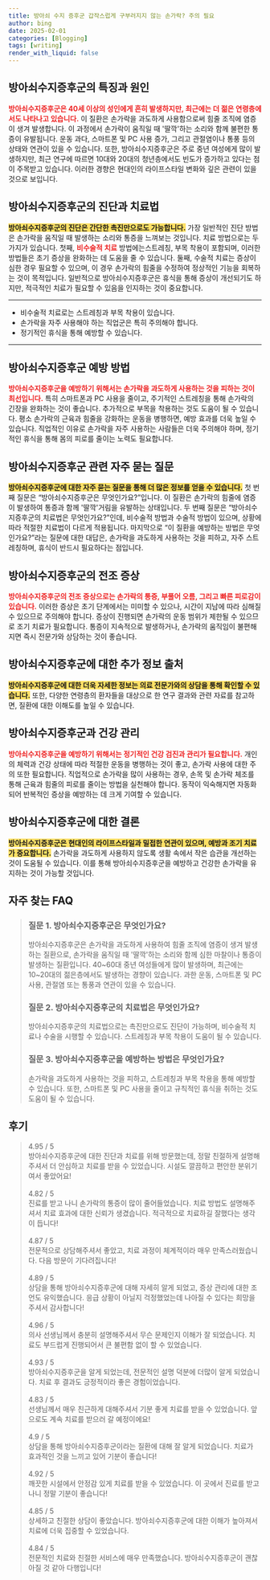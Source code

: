 ```yaml
---
title: 방아쇠 수지 증후군 갑작스럽게 구부러지지 않는 손가락? 주의 필요
author: bing
date: 2025-02-01
categories: [Blogging]
tags: [writing]
render_with_liquid: false
---
```



<h2 id='방아쇠수지증후군-특징과원인'>방아쇠수지증후군의 특징과 원인</h2>

<p><b><span style="color: #ee2323;">방아쇠수지증후군은 40세 이상의 성인에게 흔히 발생하지만, 최근에는 더 젊은 연령층에서도 나타나고 있습니다.</span></b> 이 질환은 손가락을 과도하게 사용함으로써 힘줄 조직에 염증이 생겨 발생합니다. 이 과정에서 손가락이 움직일 때 '딸깍'하는 소리와 함께 불편한 통증이 유발됩니다. 운동 과다, 스마트폰 및 PC 사용 증가, 그리고 관절염이나 통풍 등의 상태와 연관이 있을 수 있습니다. 또한, 방아쇠수지증후군은 주로 중년 여성에게 많이 발생하지만, 최근 연구에 따르면 10대와 20대의 청년층에서도 빈도가 증가하고 있다는 점이 주목받고 있습니다. 이러한 경향은 현대인의 라이프스타일 변화와 깊은 관련이 있을 것으로 보입니다.</p>

<h2 id='진단과치료법'>방아쇠수지증후군의 진단과 치료법</h2>

<p><b><span style="background-color: #ffe066;">방아쇠수지증후군의 진단은 간단한 촉진만으로도 가능합니다.</span></b> 가장 일반적인 진단 방법은 손가락을 움직일 때 발생하는 소리와 통증을 느껴보는 것입니다. 치료 방법으로는 두 가지가 있습니다. 첫째, <b><span style="color: #ee2323;">비수술적 치료</span></b> 방법에는스트레칭, 부목 착용이 포함되며, 이러한 방법들은 초기 증상을 완화하는 데 도움을 줄 수 있습니다. 둘째, 수술적 치료는 증상이 심한 경우 필요할 수 있으며, 이 경우 손가락의 힘줄을 수정하여 정상적인 기능을 회복하는 것이 목적입니다. 일반적으로 방아쇠수지증후군은 휴식을 통해 증상이 개선되기도 하지만, 적극적인 치료가 필요할 수 있음을 인지하는 것이 중요합니다.</p>

<hr />

<ul>
    <li>비수술적 치료로는 스트레칭과 부목 착용이 있습니다.</li>
    <li>손가락을 자주 사용해야 하는 직업군은 특히 주의해야 합니다.</li>
    <li>정기적인 휴식을 통해 예방할 수 있습니다.</li>
</ul>

<hr />

<h2 id='방아쇠수지증후군예방법'>방아쇠수지증후군 예방 방법</h2>

<p><b><span style="color: #ee2323;">방아쇠수지증후군을 예방하기 위해서는 손가락을 과도하게 사용하는 것을 피하는 것이 최선입니다.</span></b> 특히 스마트폰과 PC 사용을 줄이고, 주기적인 스트레칭을 통해 손가락의 긴장을 완화하는 것이 좋습니다. 추가적으로 부목을 착용하는 것도 도움이 될 수 있습니다. 평소 손가락의 근육과 힘줄을 강화하는 운동을 병행하면, 예방 효과를 더욱 높일 수 있습니다. 직업적인 이유로 손가락을 자주 사용하는 사람들은 더욱 주의해야 하며, 정기적인 휴식을 통해 몸의 피로를 줄이는 노력도 필요합니다.</p>

<h2 id='자주하는질문'>방아쇠수지증후군 관련 자주 묻는 질문</h2>

<p><b><span style="background-color: #ffe066;">방아쇠수지증후군에 대한 자주 묻는 질문을 통해 더 많은 정보를 얻을 수 있습니다.</span></b> 첫 번째 질문은 “방아쇠수지증후군은 무엇인가요?”입니다. 이 질환은 손가락의 힘줄에 염증이 발생하여 통증과 함께 '딸깍'거림을 유발하는 상태입니다. 두 번째 질문은 “방아쇠수지증후군의 치료법은 무엇인가요?”인데, 비수술적 방법과 수술적 방법이 있으며, 상황에 따라 적절한 치료법이 다르게 적용됩니다. 마지막으로 “이 질환을 예방하는 방법은 무엇인가요?”라는 질문에 대한 대답은, 손가락을 과도하게 사용하는 것을 피하고, 자주 스트레칭하며, 휴식이 반드시 필요하다는 점입니다.</p>

<h2 id='방아쇠수지증후군-전조증상'>방아쇠수지증후군의 전조 증상</h2>

<p><b><span style="color: #ee2323;">방아쇠수지증후군의 전조 증상으로는 손가락의 통증, 부풀어 오름, 그리고 빠른 피로감이 있습니다.</span></b> 이러한 증상은 초기 단계에서는 미미할 수 있으나, 시간이 지남에 따라 심해질 수 있으므로 주의해야 합니다. 증상이 진행되면 손가락의 운동 범위가 제한될 수 있으므로 조기 치료가 필요합니다. 통증이 지속적으로 발생하거나, 손가락의 움직임이 불편해지면 즉시 전문가와 상담하는 것이 좋습니다.</p>

<h2 id='방아쇠수지증후군-정보출처'>방아쇠수지증후군에 대한 추가 정보 출처</h2>

<p><b><span style="background-color: #ffe066;">방아쇠수지증후군에 대한 더욱 자세한 정보는 의료 전문가와의 상담을 통해 확인할 수 있습니다.</span></b> 또한, 다양한 연령층의 환자들을 대상으로 한 연구 결과와 관련 자료를 참고하면, 질환에 대한 이해도를 높일 수 있습니다.</p>

<h2 id='방아쇠수지증후군-건강관리'>방아쇠수지증후군과 건강 관리</h2>

<p><b><span style="color: #ee2323;">방아쇠수지증후군을 예방하기 위해서는 정기적인 건강 검진과 관리가 필요합니다.</span></b> 개인의 체력과 건강 상태에 따라 적절한 운동을 병행하는 것이 좋고, 손가락 사용에 대한 주의 또한 필요합니다. 직업적으로 손가락을 많이 사용하는 경우, 손목 및 손가락 체조를 통해 근육과 힘줄의 피로를 줄이는 방법을 실천해야 합니다. 동작이 익숙해지면 자동화되어 반복적인 증상을 예방하는 데 크게 기여할 수 있습니다.</p>

<h2 id='방아쇠수지증후군-결론'>방아쇠수지증후군에 대한 결론</h2>

<p><b><span style="background-color: #ffe066;">방아쇠수지증후군은 현대인의 라이프스타일과 밀접한 연관이 있으며, 예방과 조기 치료가 중요합니다.</span></b> 손가락을 과도하게 사용하지 않도록 생활 속에서 작은 습관을 개선하는 것이 도움될 수 있습니다. 이를 통해 방아쇠수지증후군을 예방하고 건강한 손가락을 유지하는 것이 가능할 것입니다.</p>


<h2 id='자주_찾는_FAQ'>자주 찾는 FAQ</h2>
<div itemscope="" itemtype="https://schema.org/FAQPage"> 
<blockquote> 
<div itemscope="" itemprop="mainEntity" itemtype="https://schema.org/Question"> 
<h3 itemprop="name">질문 1. 방아쇠수지증후군은 무엇인가요?</h3> 
<div itemscope="" itemprop="acceptedAnswer" itemtype="https://schema.org/Answer"> 
<span itemprop="text"> 
<p>방아쇠수지증후군은 손가락을 과도하게 사용하여 힘줄 조직에 염증이 생겨 발생하는 질환으로, 손가락을 움직일 때 '딸깍'하는 소리와 함께 심한 마찰이나 통증이 발생하는 질환입니다. 40~60대 중년 여성들에게 많이 발생하며, 최근에는 10~20대의 젊은층에서도 발생하는 경향이 있습니다. 과한 운동, 스마트폰 및 PC 사용, 관절염 또는 통풍과 연관이 있을 수 있습니다.</p> 
</span> 
</div> 
</div> 
<div itemscope="" itemprop="mainEntity" itemtype="https://schema.org/Question"> 
<h3 itemprop="name">질문 2. 방아쇠수지증후군의 치료법은 무엇인가요?</h3> 
<div itemscope="" itemprop="acceptedAnswer" itemtype="https://schema.org/Answer"> 
<span itemprop="text"> 
<p>방아쇠수지증후군의 치료법으로는 촉진만으로도 진단이 가능하며, 비수술적 치료나 수술을 시행할 수 있습니다. 스트레칭과 부목 착용이 도움이 될 수 있습니다.</p> 
</span> 
</div> 
</div> 
<div itemscope="" itemprop="mainEntity" itemtype="https://schema.org/Question"> 
<h3 itemprop="name">질문 3. 방아쇠수지증후군을 예방하는 방법은 무엇인가요?</h3> 
<div itemscope="" itemprop="acceptedAnswer" itemtype="https://schema.org/Answer"> 
<span itemprop="text"> 
<p>손가락을 과도하게 사용하는 것을 피하고, 스트레칭과 부목 착용을 통해 예방할 수 있습니다. 또한, 스마트폰 및 PC 사용을 줄이고 규칙적인 휴식을 취하는 것도 도움이 될 수 있습니다.</p> 
</span> 
</div> 
</div> 
</blockquote> 
</div>
<h2 id='후기'>후기</h2>
<div itemscope itemtype="https://schema.org/Product">
  <blockquote>
  <div itemprop="review" itemscope itemtype="https://schema.org/Review">
      <div itemprop="reviewRating" itemscope itemtype="https://schema.org/Rating"> <span itemprop="ratingValue">4.95</span> / <span itemprop="bestRating">5</span> </div>
      <span itemprop="reviewBody">방아쇠수지증후군에 대한 진단과 치료를 위해 방문했는데, 정말 친절하게 설명해주셔서 더 안심하고 치료를 받을 수 있었습니다. 시설도 깔끔하고 편안한 분위기여서 좋았어요!</span>
  </div>
  <br>
  <div itemprop="review" itemscope itemtype="https://schema.org/Review">
      <div itemprop="reviewRating" itemscope itemtype="https://schema.org/Rating"> <span itemprop="ratingValue">4.82</span> / <span itemprop="bestRating">5</span> </div>
      <span itemprop="reviewBody">진료를 받고 나니 손가락의 통증이 많이 줄어들었습니다. 치료 방법도 설명해주셔서 치료 효과에 대한 신뢰가 생겼습니다. 적극적으로 치료하길 잘했다는 생각이 듭니다!</span>
  </div>
  <br>
  <div itemprop="review" itemscope itemtype="https://schema.org/Review">
      <div itemprop="reviewRating" itemscope itemtype="https://schema.org/Rating"> <span itemprop="ratingValue">4.87</span> / <span itemprop="bestRating">5</span> </div>
      <span itemprop="reviewBody">전문적으로 상담해주셔서 좋았고, 치료 과정이 체계적이라 매우 만족스러웠습니다. 다음 방문이 기다려집니다!</span>
  </div>
  <br>
  <div itemprop="review" itemscope itemtype="https://schema.org/Review">
      <div itemprop="reviewRating" itemscope itemtype="https://schema.org/Rating"> <span itemprop="ratingValue">4.89</span> / <span itemprop="bestRating">5</span> </div>
      <span itemprop="reviewBody">상담을 통해 방아쇠수지증후군에 대해 자세히 알게 되었고, 증상 관리에 대한 조언도 유익했습니다. 응급 상황이 아닐지 걱정했었는데 나아질 수 있다는 희망을 주셔서 감사합니다!</span>
  </div>
  <br>
  <div itemprop="review" itemscope itemtype="https://schema.org/Review">
      <div itemprop="reviewRating" itemscope itemtype="https://schema.org/Rating"> <span itemprop="ratingValue">4.96</span> / <span itemprop="bestRating">5</span> </div>
      <span itemprop="reviewBody">의사 선생님께서 충분히 설명해주셔서 무슨 문제인지 이해가 잘 되었습니다. 치료도 부드럽게 진행되어서 큰 불편함 없이 할 수 있었습니다.</span>
  </div>
  <br>
  <div itemprop="review" itemscope itemtype="https://schema.org/Review">
      <div itemprop="reviewRating" itemscope itemtype="https://schema.org/Rating"> <span itemprop="ratingValue">4.93</span> / <span itemprop="bestRating">5</span> </div>
      <span itemprop="reviewBody">방아쇠수지증후군을 알게 되었는데, 전문적인 설명 덕분에 더많이 알게 되었습니다. 치료 후 결과도 긍정적이라 좋은 경험이었습니다.</span>
  </div>
  <br>
  <div itemprop="review" itemscope itemtype="https://schema.org/Review">
      <div itemprop="reviewRating" itemscope itemtype="https://schema.org/Rating"> <span itemprop="ratingValue">4.83</span> / <span itemprop="bestRating">5</span> </div>
      <span itemprop="reviewBody">선생님께서 매우 친근하게 대해주셔서 기분 좋게 치료를 받을 수 있었습니다. 앞으로도 계속 치료를 받으러 갈 예정이에요!</span>
  </div>
  <br>
  <div itemprop="review" itemscope itemtype="https://schema.org/Review">
      <div itemprop="reviewRating" itemscope itemtype="https://schema.org/Rating"> <span itemprop="ratingValue">4.9</span> / <span itemprop="bestRating">5</span> </div>
      <span itemprop="reviewBody">상담을 통해 방아쇠수지증후군이라는 질환에 대해 잘 알게 되었습니다. 치료가 효과적인 것을 느끼고 있어 기분이 좋습니다!</span>
  </div>
  <br>
  <div itemprop="review" itemscope itemtype="https://schema.org/Review">
      <div itemprop="reviewRating" itemscope itemtype="https://schema.org/Rating"> <span itemprop="ratingValue">4.92</span> / <span itemprop="bestRating">5</span> </div>
      <span itemprop="reviewBody">깨끗한 시설에서 안정감 있게 치료를 받을 수 있었습니다. 이 곳에서 진료를 받고 나니 정말 기분이 좋습니다!</span>
  </div>
  <br>
  <div itemprop="review" itemscope itemtype="https://schema.org/Review">
      <div itemprop="reviewRating" itemscope itemtype="https://schema.org/Rating"> <span itemprop="ratingValue">4.85</span> / <span itemprop="bestRating">5</span> </div>
      <span itemprop="reviewBody">상세하고 친절한 상담이 좋았습니다. 방아쇠수지증후군에 대한 이해가 높아져서 치료에 더욱 집중할 수 있었습니다.</span>
  </div>
  <br>
  <div itemprop="review" itemscope itemtype="https://schema.org/Review">
      <div itemprop="reviewRating" itemscope itemtype="https://schema.org/Rating"> <span itemprop="ratingValue">4.84</span> / <span itemprop="bestRating">5</span> </div>
      <span itemprop="reviewBody">전문적인 치료와 친절한 서비스에 매우 만족했습니다. 방아쇠수지증후군이 괜찮아질 것 같아 다행입니다!</span>
  </div>
  </blockquote>
</div>
